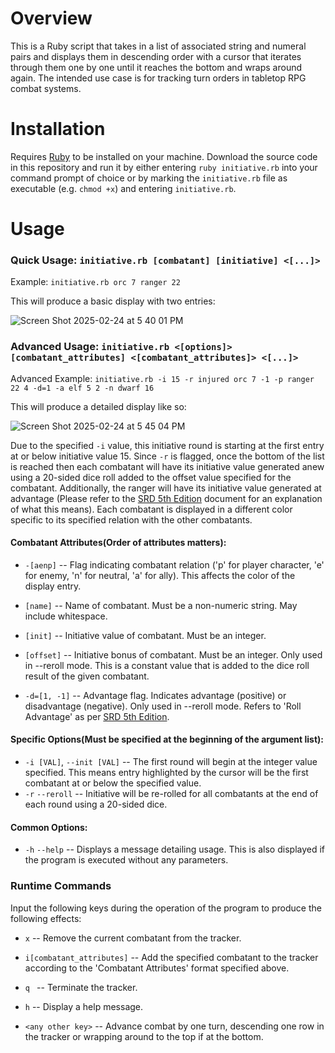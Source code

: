 # Overview
This is a Ruby script that takes in a list of associated string and numeral pairs and displays them in descending order with a cursor that iterates through them one by one until it reaches the bottom and wraps around again. The intended use case is for tracking turn orders in tabletop RPG combat systems.

# Installation
Requires [Ruby](https://www.ruby-lang.org/en/downloads/) to be installed on your machine. Download the source code in this repository and run it by either entering `ruby initiative.rb` into your command prompt of choice or by marking the `initiative.rb` file as executable (e.g. `chmod +x`) and entering `initiative.rb`.

# Usage

### Quick Usage: `initiative.rb [combatant] [initiative] <[...]>`

  Example: `initiative.rb orc 7 ranger 22`

This will produce a basic display with two entries: 

![Screen Shot 2025-02-24 at 5 40 01 PM](https://github.com/user-attachments/assets/fb3eba24-d2d0-4002-ad68-680ded151ee2)




### Advanced Usage: `initiative.rb <[options]> [combatant_attributes] <[combatant_attributes]> <[...]>`

  Advanced Example: `initiative.rb -i 15 -r injured orc 7 -1 -p ranger 22 4 -d=1 -a elf 5 2 -n dwarf 16`

  This will produce a detailed display like so: 

  ![Screen Shot 2025-02-24 at 5 45 04 PM](https://github.com/user-attachments/assets/0d8591bf-01bc-49f7-b7f9-a449d7ae0809)
  
  Due to the specified `-i` value, this initiative round is starting at the first entry at or below initiative value 15. Since `-r` is flagged, once the bottom of the list is reached then each combatant will have its initiative value generated anew using a 20-sided dice roll added to the offset value specified for the combatant. Additionally, the ranger will have its initiative value generated at advantage (Please refer to the [SRD 5th Edition](https://www.5esrd.com/using-ability-scores/#:~:text=Advantage) document for an explanation of what this means). Each combatant is displayed in a different color specific to its specified relation with the other combatants.

#### Combatant Attributes(Order of attributes matters): 

  * `-[aenp]`  --  Flag indicating combatant relation ('p' for player character, 'e' for enemy, 'n' for neutral, 'a' for ally). This affects the color of the display entry.
  
  * `[name]`   --   Name of combatant. Must be a non-numeric string. May include whitespace.
  
  * `[init]`   --   Initiative value of combatant. Must be an integer.
  
  * `[offset]`   --  Initiative bonus of combatant. Must be an integer. Only used in --reroll mode. This is a constant value that is added to the dice roll result of the given combatant.
  
  * `-d=[1, -1]` -- Advantage flag. Indicates advantage (positive) or disadvantage (negative). Only used in --reroll mode. Refers to 'Roll Advantage' as per [SRD 5th Edition](https://www.5esrd.com/using-ability-scores/#:~:text=Advantage).

#### Specific Options(Must be specified at the beginning of the argument list):

* `-i [VAL]`,  `--init [VAL]` --  The first round will begin at the integer value specified. This means entry highlighted by the cursor will be the first combatant at or below the specified value.
* `-r` `--reroll`  --  Initiative will be re-rolled for all combatants at the end of each round using a 20-sided dice.

#### Common Options:
* `-h` `--help` -- Displays a message detailing usage. This is also displayed if the program is executed without any parameters.

### Runtime Commands

Input the following keys during the operation of the program to produce the following effects:

  * `x` -- Remove the current combatant from the tracker.
  
  * `i[combatant_attributes]`  -- Add the specified combatant to the tracker according to the 'Combatant Attributes' format specified above.
  
  * `q ` -- Terminate the tracker.
  
  * `h`  --  Display a help message.
  
  * `<any other key>` --  Advance combat by one turn, descending one row in the tracker or wrapping around to the top if at the bottom.

